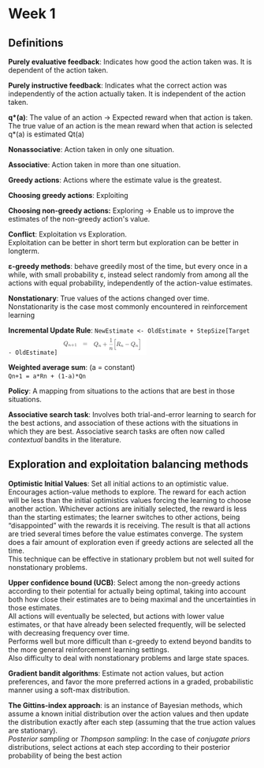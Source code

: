 # Week 1

## Definitions

**Purely evaluative feedback**: Indicates how good the action taken was. It is
dependent of the action taken.

**Purely instructive feedback**: Indicates what the correct action was
independently of the action actually taken. It is independent of the action
taken.

**q\*(a)**: The value of an action -> Expected reward when that action is taken.
The true value of an action is the mean reward when that action is selected
q*(a) is estimated Qt(a)

**Nonassociative**: Action taken in only one situation.

**Associative**: Action taken in more than one situation.

**Greedy actions**: Actions where the estimate value is the greatest.

**Choosing greedy actions**: Exploiting

**Choosing non-greedy actions:** Exploring -> Enable us to improve the estimates
of the non-greedy action's value.

**Conflict**: Exploitation vs Exploration.  
Exploitation can be better in short term but exploration can be better in
longterm.

**ε-greedy methods**: behave greedily most of the time, but every once in a
while, with small probability ε, instead select randomly from among all the
actions with equal probability, independently of the action-value estimates.

**Nonstationary**: True values of the actions changed over time. Nonstationarity
is the case most commonly encountered in reinforcement learning

**Incremental Update Rule**:
`NewEstimate <- OldEstimate + StepSize[Target - OldEstimate]`
<img src="https://github.com/vdouet/Reinforcement-Learning/blob/master/Reinforcement%20Learning%20Specialization%20-%20Alberta%20University%20/Images/IncrementalUpdateRule.png" alt="Update rule"
	title="Update rule" />

**Weighted average sum**: (a = constant)  
`Qn+1 = a*Rn + (1-a)*Qn`

**Policy**: A mapping from situations to the actions that are best in those
situations.

**Associative search task**: Involves both trial-and-error learning to search
for the best actions, and association of these actions with the situations in
which they are best. Associative search tasks are often now called *contextual*
bandits in the literature.

## Exploration and exploitation balancing methods

**Optimistic Initial Values**: Set all initial actions to an optimistic value.
Encourages action-value methods to explore. The reward for each action will be
less than the initial optimistics values forcing the learning to choose another
action. Whichever actions are initially selected, the reward is less than the
starting estimates; the learner switches to other actions, being “disappointed”
with the rewards it is receiving. The result is that all actions are tried
several times before the value estimates converge. The system does a fair amount
of exploration even if greedy actions are selected all the time.  
This technique can be effective in stationary problem but not well suited for
nonstationary problems.

**Upper confidence bound (UCB)**:
Select among the non-greedy actions according to their potential for actually
being optimal, taking into account both how close their estimates are to being
maximal and the uncertainties in those estimates.  
All actions will eventually be selected, but actions with lower value estimates,
or that have already been selected frequently, will be selected with decreasing
frequency over time.  
Performs well but more difficult than ε-greedy to extend beyond bandits to the
more general reinforcement learning settings.  
Also difficulty to deal with nonstationary problems and large state spaces.

**Gradient bandit algorithms**: Estimate not action values, but action
preferences, and favor the more preferred actions in a graded, probabilistic
manner using a soft-max distribution.

**The Gittins-index approach**: is an instance of Bayesian methods, which assume
a known initial distribution over the action values and then update the
distribution exactly after each step (assuming that the true action values are
stationary).  
*Posterior sampling* or *Thompson sampling*: In the case of *conjugate priors*
distributions, select actions at each step according to their posterior
probability of being the best action
